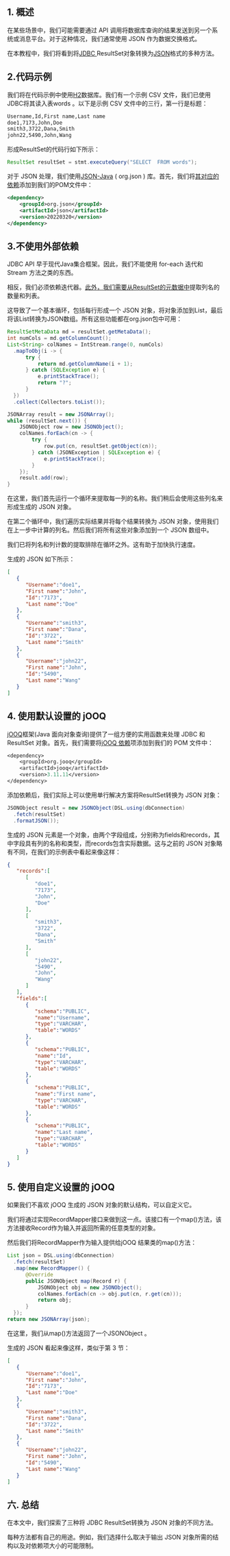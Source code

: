 ## 1. 概述

在某些场景中，我们可能需要通过 API 调用将数据库查询的结果发送到另一个系统或消息平台。对于这种情况，我们通常使用 JSON 作为数据交换格式。 

在本教程中，我们将看到将[JDBC ](https://www.baeldung.com/java-jdbc)ResultSet对象转换为[JSON](https://www.baeldung.com/java-json)格式的多种方法。

## 2.代码示例

我们将在代码示例中使用[H2](https://www.baeldung.com/spring-boot-h2-database)数据库。我们有一个示例 CSV 文件，我们已使用 JDBC将其读入表words 。以下是示例 CSV 文件中的三行，第一行是标题：

```apache
Username,Id,First name,Last name
doe1,7173,John,Doe
smith3,3722,Dana,Smith
john22,5490,John,Wang
```

形成ResultSet的代码行如下所示：

```java
ResultSet resultSet = stmt.executeQuery("SELECT  FROM words");
```

对于 JSON 处理，我们使用[JSON-Java](https://www.baeldung.com/java-org-json) ( org.json ) 库。首先，我们将[其对应的依赖](https://mvnrepository.com/artifact/org.json/json)添加到我们的POM文件中：

```xml
<dependency>
    <groupId>org.json</groupId>
    <artifactId>json</artifactId>
    <version>20220320</version>
</dependency>

```

## 3.不使用外部依赖

JDBC API 早于现代Java集合框架。因此，我们不能使用 for-each 迭代和 Stream 方法之类的东西。

相反，我们必须依赖迭代器。[此外，我们需要从ResultSet](https://www.baeldung.com/jdbc-database-metadata)[的元数据中](https://www.baeldung.com/jdbc-database-metadata)提取列名的数量和列表。

这导致了一个基本循环，包括每行形成一个 JSON 对象，将对象添加到List，最后将该List转换为JSON数组。所有这些功能都在org.json包中可用：

```java
ResultSetMetaData md = resultSet.getMetaData();
int numCols = md.getColumnCount();
List<String> colNames = IntStream.range(0, numCols)
  .mapToObj(i -> {
      try {
          return md.getColumnName(i + 1);
      } catch (SQLException e) {
          e.printStackTrace();
          return "?";
      }
  })
  .collect(Collectors.toList());

JSONArray result = new JSONArray();
while (resultSet.next()) {
    JSONObject row = new JSONObject();
    colNames.forEach(cn -> {
        try {
            row.put(cn, resultSet.getObject(cn));
        } catch (JSONException | SQLException e) {
            e.printStackTrace();
        }
    });
    result.add(row);
}
```

在这里，我们首先运行一个循环来提取每一列的名称。我们稍后会使用这些列名来形成生成的 JSON 对象。 

在第二个循环中，我们遍历实际结果并将每个结果转换为 JSON 对象，使用我们在上一步中计算的列名。然后我们将所有这些对象添加到一个 JSON 数组中。 

我们已将列名和列计数的提取排除在循环之外。这有助于加快执行速度。

生成的 JSON 如下所示：

```json
[
   {
      "Username":"doe1",
      "First name":"John",
      "Id":"7173",
      "Last name":"Doe"
   },
   {
      "Username":"smith3",
      "First name":"Dana",
      "Id":"3722",
      "Last name":"Smith"
   },
   {
      "Username":"john22",
      "First name":"John",
      "Id":"5490",
      "Last name":"Wang"
   }
]
```

## 4. 使用默认设置的 jOOQ

[jOOQ](https://www.baeldung.com/jooq-intro)框架(Java 面向对象查询)提供了一组方便的实用函数来处理 JDBC 和ResultSet 对象。首先，我们需要将[jOOQ 依赖](https://mvnrepository.com/artifact/org.jooq/jooq)项添加到我们的 POM 文件中：

```perl
<dependency>
    <groupId>org.jooq</groupId>
    <artifactId>jooq</artifactId>
    <version>3.11.11</version>
</dependency>
```

 添加依赖后，我们实际上可以使用单行解决方案将ResultSet转换为 JSON 对象：

```java
JSONObject result = new JSONObject(DSL.using(dbConnection)
  .fetch(resultSet)
  .formatJSON());
```

生成的 JSON 元素是一个对象，由两个字段组成，分别称为fields和records，其中字段具有列的名称和类型，而records包含实际数据。这与之前的 JSON 对象略有不同，在我们的示例表中看起来像这样：

```json
{
   "records":[
      [
         "doe1",
         "7173",
         "John",
         "Doe"
      ],
      [
         "smith3",
         "3722",
         "Dana",
         "Smith"
      ],
      [
         "john22",
         "5490",
         "John",
         "Wang"
      ]
   ],
   "fields":[
      {
         "schema":"PUBLIC",
         "name":"Username",
         "type":"VARCHAR",
         "table":"WORDS"
      },
      {
         "schema":"PUBLIC",
         "name":"Id",
         "type":"VARCHAR",
         "table":"WORDS"
      },
      {
         "schema":"PUBLIC",
         "name":"First name",
         "type":"VARCHAR",
         "table":"WORDS"
      },
      {
         "schema":"PUBLIC",
         "name":"Last name",
         "type":"VARCHAR",
         "table":"WORDS"
      }
   ]
}
```

## 5. 使用自定义设置的 jOOQ

如果我们不喜欢 jOOQ 生成的 JSON 对象的默认结构，可以自定义它。

我们将通过实现RecordMapper接口来做到这一点。该接口有一个map()方法，该方法接收Record作为输入并返回所需的任意类型的对象。

然后我们将RecordMapper作为输入提供给jOOQ 结果类的map()方法：

```java
List json = DSL.using(dbConnection)
  .fetch(resultSet)
  .map(new RecordMapper() {
      @Override
      public JSONObject map(Record r) {
          JSONObject obj = new JSONObject();
          colNames.forEach(cn -> obj.put(cn, r.get(cn)));
          return obj;
      }
  });
return new JSONArray(json);

```

在这里，我们从map()方法返回了一个JSONObject 。

生成的 JSON 看起来像这样，类似于第 3 节：

```json
[
   {
      "Username":"doe1",
      "First name":"John",
      "Id":"7173",
      "Last name":"Doe"
   },
   {
      "Username":"smith3",
      "First name":"Dana",
      "Id":"3722",
      "Last name":"Smith"
   },
   {
      "Username":"john22",
      "First name":"John",
      "Id":"5490",
      "Last name":"Wang"
   }
]
```

## 六. 总结

在本文中，我们探索了三种将 JDBC ResultSet转换为 JSON 对象的不同方法。

每种方法都有自己的用途。例如，我们选择什么取决于输出 JSON 对象所需的结构以及对依赖项大小的可能限制。